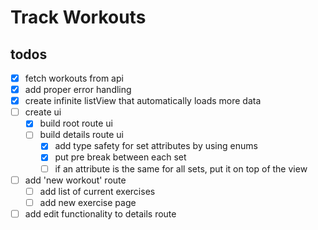 # Track Workouts

## todos

- [x] fetch workouts from api
- [x] add proper error handling
- [x] create infinite listView that automatically loads more data
- [ ] create ui
    - [x] build root route ui
    - [ ] build details route ui
        - [x] add type safety for set attributes by using enums
        - [x] put pre break between each set
        - [ ] if an attribute is the same for all sets, put it on top of the view

- [ ] add 'new workout' route
    - [ ] add list of current exercises
    - [ ] add new exercise page

- [ ] add edit functionality to details route